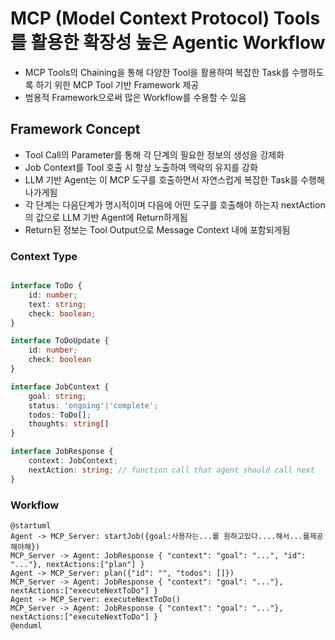 # MCP (Model Context Protocol) Tools를 활용한 확장성 높은 Agentic Workflow

- MCP Tools의 Chaining을 통해 다양한 Tool을 활용하여 복잡한 Task를 수행하도록 하기 위한 MCP Tool 기반 Framework 제공
- 범용적 Framework으로써 많은 Workflow를 수용할 수 있음

## Framework Concept

- Tool Call의 Parameter를 통해 각 단계의 필요한 정보의 생성을 강제화
- Job Context를 Tool 호출 시 항상 노출하여 맥락의 유지를 강화
- LLM 기반 Agent는 이 MCP 도구를 호출하면서 자연스럽게 복잡한 Task를 수행해나가게됨
- 각 단계는 다음단계가 명시적이며 다음에 어떤 도구를 호출해야 하는지 nextAction의 값으로 LLM 기반 Agent에 Return하게됨
- Return된 정보는 Tool Output으로 Message Context 내에 포함되게됨

### Context Type

```ts

interface ToDo {
    id: number;
    text: string;
    check: boolean;
}

interface ToDoUpdate {
    id: number;
    check: boolean
}

interface JobContext {
    goal: string;
    status: 'ongoing'|'complete';
    todos: ToDo[];
    thoughts: string[]
}

interface JobResponse {
    context: JobContext;
    nextAction: string; // function call that agent should call next
}

```

### Workflow

```plantuml
@startuml
Agent -> MCP_Server: startJob({goal:사용자는...를 원하고있다....해서...를제공해야해})
MCP_Server -> Agent: JobResponse { "context": "goal": "...", "id": "..."}, nextActions:["plan"] }
Agent -> MCP_Server: plan({"id": "", "todos": []})
MCP_Server -> Agent: JobResponse { "context": "goal": "..."}, nextActions:["executeNextToDo"] }
Agent -> MCP_Server: executeNextToDo()
MCP_Server -> Agent: JobResponse { "context": "goal": "..."}, nextActions:["executeNextToDo"] }
@enduml
```
